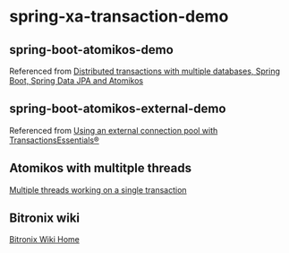 # spring-xa-transaction-demo



## spring-boot-atomikos-demo
Referenced from [Distributed transactions with multiple databases, Spring Boot, Spring Data JPA and Atomikos](https://www.atomikos.com/Blog/DistributedTransactionsWithMultipleDatabasesSpringBootSpringDataJPAAndAtomikos)

## spring-boot-atomikos-external-demo
Referenced from [Using an external connection pool with TransactionsEssentials®](https://www.atomikos.com/Documentation/ExternalConnectionPool)


## Atomikos with multitple threads

[Multiple threads working on a single transaction](https://fogbugz.atomikos.com/default4b3f.html?community.6.803.3)

## Bitronix wiki
[Bitronix Wiki Home](https://github.com/bitronix/btm/wiki)
